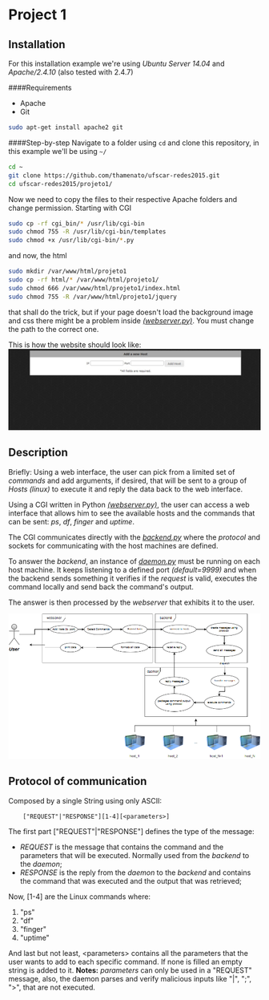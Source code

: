 Project 1
==================================
Installation
-------------
For this installation example we're using *Ubuntu Server 14.04* and *Apache/2.4.10* (also tested with 2.4.7)

####Requirements
- Apache
- Git
```bash
sudo apt-get install apache2 git
```

####Step-by-step
Navigate to a folder using ```cd``` and clone this repository, in this example we'll be using ```~/```
```bash
cd ~
git clone https://github.com/thamenato/ufscar-redes2015.git
cd ufscar-redes2015/projeto1/ 
```
Now we need to copy the files to their respective Apache folders and change permission. Starting with CGI
```bash
sudo cp -rf cgi_bin/* /usr/lib/cgi-bin
sudo chmod 755 -R /usr/lib/cgi-bin/templates 
sudo chmod +x /usr/lib/cgi-bin/*.py
```
and now, the html
```bash
sudo mkdir /var/www/html/projeto1
sudo cp -rf html/* /var/www/html/projeto1/
sudo chmod 666 /var/www/html/projeto1/index.html  
sudo chmod 755 -R /var/www/html/projeto1/jquery
```
that shall do the trick, but if your page doesn't load the background image and css there might be a problem inside *[(webserver.py)](cgi_bin/webserver.py#L15)*. You must change the path to the correct one.

This is how the website should look like:
![The website working](docs/website.jpg)

Description
--------------
Briefly: Using a web interface, the user can pick from a limited set of *commands* and add arguments, if desired, that will be sent to a group of *Hosts (linux)* to execute it and reply the data back to the web interface.


Using a CGI written in Python *[(webserver.py)](cgi_bin/webserver.py)*, the user can access a web interface that allows  him to see the available hosts and the commands that can be sent: *ps*, *df*, *finger* and *uptime*. 

The CGI communicates directly with the *[backend.py](cgi_bin/backend.py)* where the *protocol* and sockets for  communicating with the host machines are defined.

To answer the *backend*, an instance of *[daemon.py](host/daemon.py)* must be running on each host machine. It keeps listening to a defined port *(default=9999)* and when the backend sends something it verifies if the *request* is valid, executes the command locally and send back the command's output.

The answer is then processed by the *webserver* that exhibits it to the user. 


![A simplified diagram of the project](docs/simple_diagram.png)

Protocol of communication
----------------------
Composed by a single String using only ASCII:
```
    ["REQUEST"|"RESPONSE"][1-4][<parameters>]
```  
The first part \["REQUEST"|"RESPONSE"\] defines the type of the message:

* *REQUEST* is the message that contains the command and the parameters that will be executed.  Normally used from the *backend* to the *daemon*;
* *RESPONSE* is the reply from the *daemon* to the *backend* and contains the command that was executed  and the output that was retrieved;

Now, \[1-4\] are the Linux commands where:

1. "ps"
2. "df"
3. "finger"
4. "uptime"

And last but not least, \<parameters\> contains all the parameters that the user wants to add to each specific command.  If none is filled an empty string is added to it.
**Notes:** *parameters* can only be used in a "REQUEST" message, also, the daemon parses and verify malicious inputs like "|", ";", ">", that are not executed.
